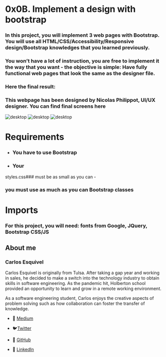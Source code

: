 # 0x0B. Implement a design with bootstrap

### In this project, you will implement 3 web pages with Bootstrap. You will use all HTML/CSS/Accessibility/Responsive design/Bootstrap knowledges that you learned previously.
### You won’t have a lot of instruction, you are free to implement it the way that you want - the objective is simple: Have fully functional web pages that look the same as the designer file.
### Here the final result:

### This webpage has been designed by Nicolas Philippot, UI/UX designer. You can find final screens  here

![desktop](./images/Desktop/01_SMILESCHOOL_LANDING_desktop@2x.png)
![desktop](./images/Desktop/02_SMILESCHOOL_PRICING_desktop@2x.png)
![desktop](./images/Desktop/03_SMILESCHOOL_COURSES_desktop@2x.png)

# Requirements
* ### You have to use Bootstrap
* ### Your
styles.css### must be as small as you can -
### you must use as much as you can Bootstrap classes

# Imports
### For this project, you will need: fonts from Google, JQuery, Bootstrap CSS/JS
<link href=“https://fonts.googleapis.com/css?family=Source+Sans+Pro&display=swap” rel=“stylesheet”>
<link href=“https://fonts.googleapis.com/css?family=Coiny&display=swap” rel=“stylesheet”>

<script src=“https://code.jquery.com/jquery-3.4.1.min.js” integrity=“sha256-CSXorXvZcTkaix6Yvo6HppcZGetbYMGWSFlBw8HfCJo=“ crossorigin=“anonymous”></script>
<script src=“https://stackpath.bootstrapcdn.com/bootstrap/4.4.1/js/bootstrap.min.js” integrity=“sha384-wfSDF2E50Y2D1uUdj0O3uMBJnjuUD4Ih7YwaYd1iqfktj0Uod8GCExl3Og8ifwB6” crossorigin=“anonymous”></script>
<script src=“https://cdnjs.cloudflare.com/ajax/libs/popper.js/1.12.9/umd/popper.min.js” integrity=“sha384-ApNbgh9B+Y1QKtv3Rn7W3mgPxhU9K/ScQsAP7hUibX39j7fakFPskvXusvfa0b4Q” crossorigin=“anonymous”></script>

<link rel=“stylesheet” href=“https://stackpath.bootstrapcdn.com/bootstrap/4.4.1/css/bootstrap.min.css” integrity=“sha384-Vkoo8x4CGsO3+Hhxv8T/Q5PaXtkKtu6ug5TOeNV6gBiFeWPGFN9MuhOf23Q9Ifjh” crossorigin=“anonymous”>

## About me

### **Carlos Esquivel**
Carlos Esquivel is originally from Tulsa. After taking a gap year and working in sales, he decided to make a switch into the technology industry to obtain skills in software engineering. As the pandemic hit, Holberton school provided an opportunity to learn and grow in a remote working environment.

As a software engineering student, Carlos enjoys the creative aspects of problem solving such as how collaboration can foster the transfer of knowledge.

* 📖 [Medium](https://1831-9922.medium.com/)
* :bird:[Twitter](https://twitter.com/esquivelcarlo12)

* :robot: [GitHub](https://github.com/CSant04y)

* :briefcase: [LinkedIn](https://www.linkedin.com/in/carlos-esquivel-515768186/)
